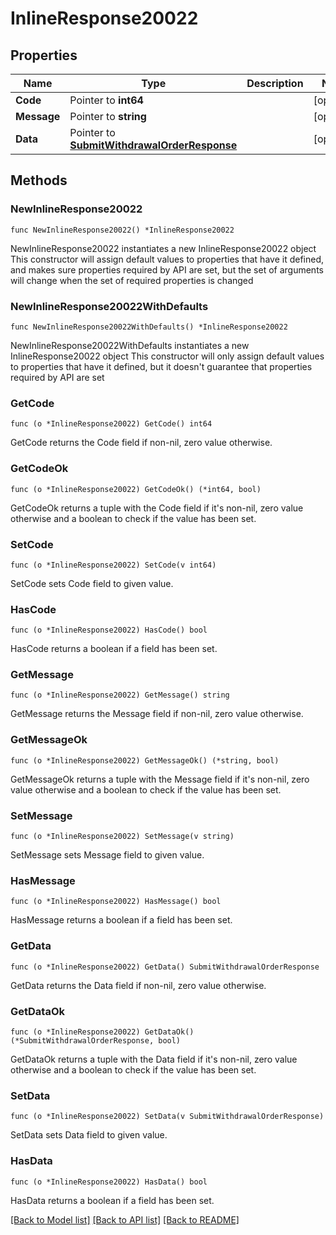 # InlineResponse20022

## Properties

Name | Type | Description | Notes
------------ | ------------- | ------------- | -------------
**Code** | Pointer to **int64** |  | [optional] 
**Message** | Pointer to **string** |  | [optional] 
**Data** | Pointer to [**SubmitWithdrawalOrderResponse**](SubmitWithdrawalOrderResponse.md) |  | [optional] 

## Methods

### NewInlineResponse20022

`func NewInlineResponse20022() *InlineResponse20022`

NewInlineResponse20022 instantiates a new InlineResponse20022 object
This constructor will assign default values to properties that have it defined,
and makes sure properties required by API are set, but the set of arguments
will change when the set of required properties is changed

### NewInlineResponse20022WithDefaults

`func NewInlineResponse20022WithDefaults() *InlineResponse20022`

NewInlineResponse20022WithDefaults instantiates a new InlineResponse20022 object
This constructor will only assign default values to properties that have it defined,
but it doesn't guarantee that properties required by API are set

### GetCode

`func (o *InlineResponse20022) GetCode() int64`

GetCode returns the Code field if non-nil, zero value otherwise.

### GetCodeOk

`func (o *InlineResponse20022) GetCodeOk() (*int64, bool)`

GetCodeOk returns a tuple with the Code field if it's non-nil, zero value otherwise
and a boolean to check if the value has been set.

### SetCode

`func (o *InlineResponse20022) SetCode(v int64)`

SetCode sets Code field to given value.

### HasCode

`func (o *InlineResponse20022) HasCode() bool`

HasCode returns a boolean if a field has been set.

### GetMessage

`func (o *InlineResponse20022) GetMessage() string`

GetMessage returns the Message field if non-nil, zero value otherwise.

### GetMessageOk

`func (o *InlineResponse20022) GetMessageOk() (*string, bool)`

GetMessageOk returns a tuple with the Message field if it's non-nil, zero value otherwise
and a boolean to check if the value has been set.

### SetMessage

`func (o *InlineResponse20022) SetMessage(v string)`

SetMessage sets Message field to given value.

### HasMessage

`func (o *InlineResponse20022) HasMessage() bool`

HasMessage returns a boolean if a field has been set.

### GetData

`func (o *InlineResponse20022) GetData() SubmitWithdrawalOrderResponse`

GetData returns the Data field if non-nil, zero value otherwise.

### GetDataOk

`func (o *InlineResponse20022) GetDataOk() (*SubmitWithdrawalOrderResponse, bool)`

GetDataOk returns a tuple with the Data field if it's non-nil, zero value otherwise
and a boolean to check if the value has been set.

### SetData

`func (o *InlineResponse20022) SetData(v SubmitWithdrawalOrderResponse)`

SetData sets Data field to given value.

### HasData

`func (o *InlineResponse20022) HasData() bool`

HasData returns a boolean if a field has been set.


[[Back to Model list]](../README.md#documentation-for-models) [[Back to API list]](../README.md#documentation-for-api-endpoints) [[Back to README]](../README.md)


